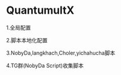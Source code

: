 # QuantumultX
1.全局配置 


2.脚本本地化配置

3.NobyDa,langkhach,Choler,yichahucha脚本

4.TG群(NobyDa Script)收集脚本

